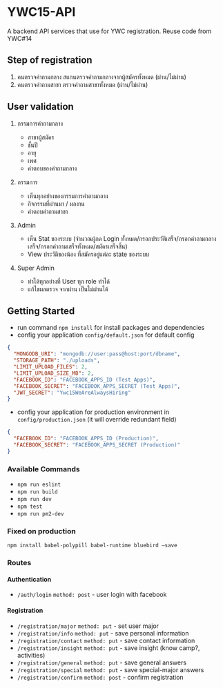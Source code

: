 # YWC15-API

A backend API services that use for YWC registration. Reuse code from YWC#14

## Step of registration
1. คนตรวจคำถามกลาง สแกนตรวจคำถามกลางจากผู้สมัครทั้งหมด (ผ่าน/ไม่ผ่าน)
2. คนตรวจคำถามสาขา ตรวจคำถามสาขาทั้งหมด (ผ่าน/ไม่ผ่าน)

## User validation 
1. กรรมการคำถามกลาง
    - สาขาผู้สมัคร
    - ชั้นปี
    - อายุ
    - เพศ
    - คำตอบของคำถามกลาง

  2. กรรมการ
      - เห็นทุกอย่างของกรรมการคำถามกลาง
      - กิจกรรมที่ผ่านมา / ผลงาน
      - คำตอบคำถามสาขา
  3. Admin 
      - เห็น Stat ของระบบ (จำนวณผู้กด Login ทั้งหมด/กรอกประวัติเสร็จ/กรอกคำถามกลางเสร็จ/กรอกคำถามเสร็จทั้งหมด/สมัครเสร็จสิ้น)
      - View ประวัติของน้อง ที่สมัครอยู่แต่ละ state ของระบบ
  4. Super Admin
      - ทำได้ทุกอย่างที่ User ทุก role ทำได้
      - แก้ไขผลตรวจ จากผ่าน เป็นไม่ผ่านได้

## Getting Started
- run command `npm install` for install packages and dependencies
- config your application `config/default.json` for default config

```json
{
  "MONGODB_URI": "mongodb://user:pass@host:port/dbname",
  "STORAGE_PATH": "./uploads",
  "LIMIT_UPLOAD_FILES": 2,
  "LIMIT_UPLOAD_SIZE_MB": 2,
  "FACEBOOK_ID": "FACEBOOK_APPS_ID (Test Apps)",
  "FACEBOOK_SECRET": "FACEBOOK_APPS_SECRET (Test Apps)",
  "JWT_SECRET": "Ywc15WeAreAlwaysHiring"
}
```

- config your application for production environment in `config/production.json` (it will override redundant field)
```json
{
  "FACEBOOK_ID": "FACEBOOK_APPS_ID (Production)",
  "FACEBOOK_SECRET": "FACEBOOK_APPS_SECRET (Production)"
}
```

### Available Commands
- `npm run eslint`
- `npm run build`
- `npm run dev`
- `npm test`
- `npm run pm2-dev`

### Fixed on production
```
npm install babel-polypill babel-runtime bluebird —save
```

### Routes

#### Authentication
- `/auth/login` `method: post` - user login with facebook

#### Registration
- `/registration/major` `method: put` - set user major
- `/registration/info` `method: put` - save personal information
- `/registration/contact` `method: put` - save contact information
- `/registration/insight` `method: put` - save insight (know camp?, activities)
- `/registration/general` `method: put` - save general answers
- `/registration/special` `method: put` - save special-major answers
- `/registration/confirm` `method: post` - confirm registration
